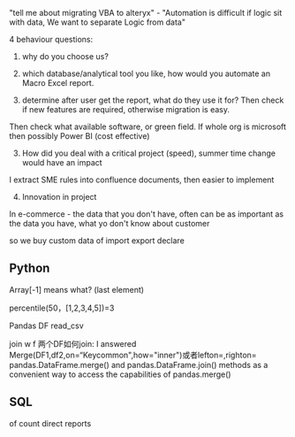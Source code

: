 "tell me about migrating VBA to alteryx" - "Automation is difficult if logic sit with data, We want to separate Logic from data"
 
 4 behaviour questions:

1. why do you choose us?

2. which database/analytical tool you like, how would you automate an Macro Excel report.

1. determine after user get the report, what do they use it for?
Then check if new features are required, otherwise migration is easy.

Then check what available software, or green field. If whole org is microsoft then possibly Power BI (cost effective)





3. How did you deal with a critical project (speed), summer time change would have an impact

I extract SME rules into confluence documents, then easier to implement

4. Innovation in project

In e-commerce - the data that you don't have, often can be as important as the data you have, what yo don't know about customer

so we buy custom data of import export declare

## Python
Array[-1] means what? (last element)

percentile(50，[1,2,3,4,5])=3

Pandas DF read_csv

join w f
两个DF如何join: I answered Merge(DF1,df2,on=“Keycommon",how="inner")或者lefton=,righton=
pandas.DataFrame.merge() and pandas.DataFrame.join() methods as a convenient way to access the capabilities of pandas.merge()

## SQL
of count direct reports
